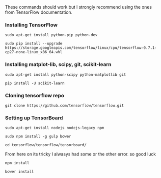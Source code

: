 
These commands should work but I strongly recommend using the ones from TensorFlow documentation.

### Installing TensorFlow

```sudo apt-get install python-pip python-dev ```
 
```sudo pip install --upgrade https://storage.googleapis.com/tensorflow/linux/cpu/tensorflow-0.7.1-cp27-none-linux_x86_64.whl ```
 
### Installing matplot-lib, scipy, git, scikit-learn

```sudo apt-get install python-scipy python-matplotlib git```
 
```pip install -U scikit-learn ```

### Cloning tensorflow repo

```git clone https://github.com/tensorflow/tensorflow.git ```

### Setting up TensorBoard

```sudo apt-get install nodejs nodejs-legacy npm ```
 
```sudo npm install -g gulp bower ```
 
```cd tensorflow/tensorflow/tensorboard/ ```

From here on its tricky I alwasys had some or the other error. so good luck
 
```npm install ```

```bower install```
 
 
 
 
 
